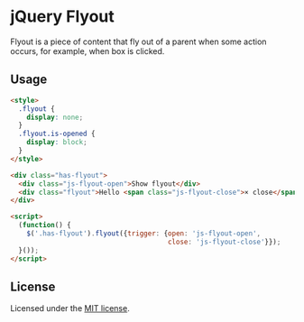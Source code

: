jQuery Flyout
=============

Flyout is a piece of content that fly out of a parent when some action occurs,
for example, when box is clicked.

Usage
-----

```html
<style>
  .flyout {
    display: none;
  }
  .flyout.is-opened {
    display: block;
  }
</style>

<div class="has-flyout">
  <div class="js-flyout-open">Show flyout</div>
  <div class="flyout">Hello <span class="js-flyout-close">× close</span></div>
</div>

<script>
  (function() {
    $('.has-flyout').flyout({trigger: {open: 'js-flyout-open',
                                       close: 'js-flyout-close'}});
  }());
</script>
```

License
-------

Licensed under the [MIT license](http://mit-license.org/vitalk).
